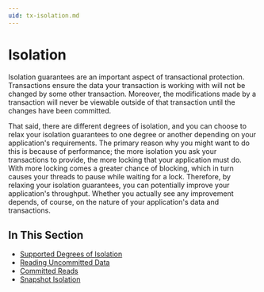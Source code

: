 ```yaml
---
uid: tx-isolation.md
---
```


# Isolation


Isolation guarantees are an important aspect of transactional protection. Transactions ensure the data your transaction is working with will not be changed by some other transaction. Moreover, the modifications made by a transaction will never be viewable outside of that transaction until the changes have been committed.

That said, there are different degrees of isolation, and you can choose to relax your isolation guarantees to one degree or another depending on your application's requirements. The primary reason why you might want to do this is because of performance; the more isolation you ask your transactions to provide, the more locking that your application must do. With more locking comes a greater chance of blocking, which in turn causes your threads to pause while waiting for a lock. Therefore, by relaxing your isolation guarantees, you can potentially improve your application's throughput. Whether you actually see any improvement depends, of course, on the nature of your application's data and transactions.



## In This Section

* [Supported Degrees of Isolation](xref:supported-degrees-of-isolation.md)
* [Reading Uncommitted Data](xref:reading-uncommitted-data.md)
* [Committed Reads](xref:committed-reads.md)
* [Snapshot Isolation](xref:snapshot-isolation.md)
